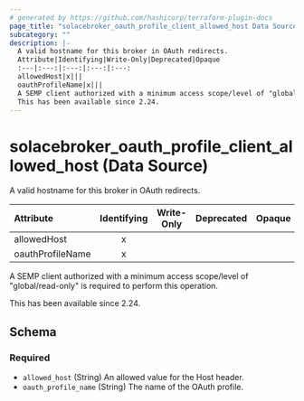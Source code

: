 ```yaml
---
# generated by https://github.com/hashicorp/terraform-plugin-docs
page_title: "solacebroker_oauth_profile_client_allowed_host Data Source - solacebroker"
subcategory: ""
description: |-
  A valid hostname for this broker in OAuth redirects.
  Attribute|Identifying|Write-Only|Deprecated|Opaque
  :---|:---:|:---:|:---:|:---:
  allowedHost|x|||
  oauthProfileName|x|||
  A SEMP client authorized with a minimum access scope/level of "global/read-only" is required to perform this operation.
  This has been available since 2.24.
---
```


# solacebroker_oauth_profile_client_allowed_host (Data Source)

A valid hostname for this broker in OAuth redirects.


Attribute|Identifying|Write-Only|Deprecated|Opaque
:---|:---:|:---:|:---:|:---:
allowedHost|x|||
oauthProfileName|x|||



A SEMP client authorized with a minimum access scope/level of "global/read-only" is required to perform this operation.

This has been available since 2.24.



<!-- schema generated by tfplugindocs -->
## Schema

### Required

- `allowed_host` (String) An allowed value for the Host header.
- `oauth_profile_name` (String) The name of the OAuth profile.


